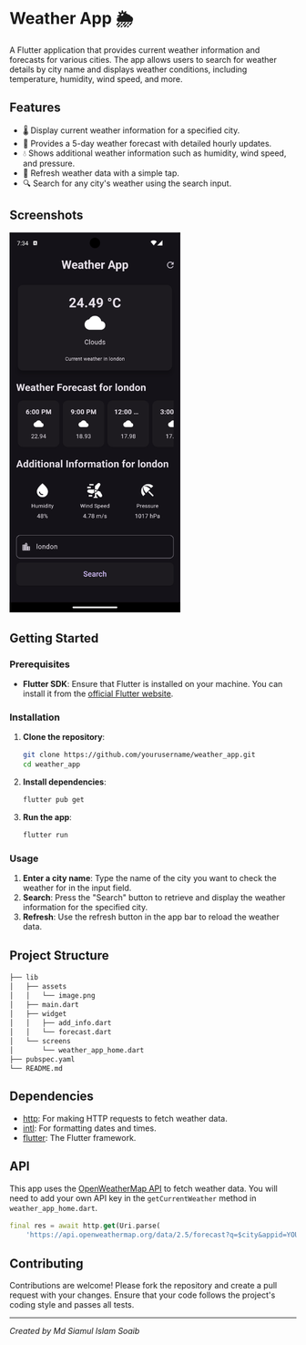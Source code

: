 # Weather App 🌦️

A Flutter application that provides current weather information and forecasts for various cities. The app allows users to search for weather details by city name and displays weather conditions, including temperature, humidity, wind speed, and more.

## Features

- 🌡️ Display current weather information for a specified city.
- 📅 Provides a 5-day weather forecast with detailed hourly updates.
- 💧 Shows additional weather information such as humidity, wind speed, and pressure.
- 🔄 Refresh weather data with a simple tap.
- 🔍 Search for any city's weather using the search input.

## Screenshots

<img src="lib/assets/image.png" style="width:300px">

## Getting Started

### Prerequisites

- **Flutter SDK**: Ensure that Flutter is installed on your machine. You can install it from the [official Flutter website](https://flutter.dev/docs/get-started/install).

### Installation

1. **Clone the repository**:

   ```bash
   git clone https://github.com/yourusername/weather_app.git
   cd weather_app
   ```

2. **Install dependencies**:

   ```bash
   flutter pub get
   ```

3. **Run the app**:
   ```bash
   flutter run
   ```

### Usage

1. **Enter a city name**: Type the name of the city you want to check the weather for in the input field.
2. **Search**: Press the "Search" button to retrieve and display the weather information for the specified city.
3. **Refresh**: Use the refresh button in the app bar to reload the weather data.

## Project Structure

```
├── lib
│   ├── assets
│   │   └── image.png
│   ├── main.dart
│   ├── widget
│   │   ├── add_info.dart
│   │   └── forecast.dart
│   └── screens
│       └── weather_app_home.dart
├── pubspec.yaml
└── README.md
```

## Dependencies

- [http](https://pub.dev/packages/http): For making HTTP requests to fetch weather data.
- [intl](https://pub.dev/packages/intl): For formatting dates and times.
- [flutter](https://flutter.dev/): The Flutter framework.

## API

This app uses the [OpenWeatherMap API](https://openweathermap.org/api) to fetch weather data. You will need to add your own API key in the `getCurrentWeather` method in `weather_app_home.dart`.

```dart
final res = await http.get(Uri.parse(
    'https://api.openweathermap.org/data/2.5/forecast?q=$city&appid=YOUR_API_KEY_HERE'));
```

## Contributing

Contributions are welcome! Please fork the repository and create a pull request with your changes. Ensure that your code follows the project's coding style and passes all tests.

---

_Created by Md Siamul Islam Soaib_
